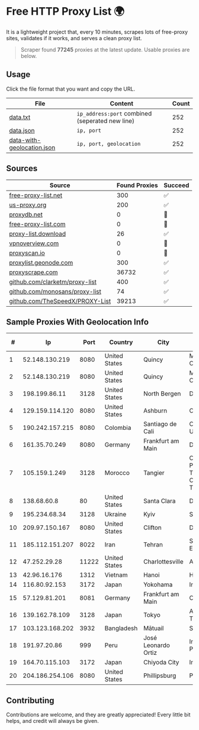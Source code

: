 
# Free HTTP Proxy List 🌍

It is a lightweight project that, every 10 minutes, scrapes lots of free-proxy sites, validates if it works, and serves a clean proxy list.


> Scraper found **77245** proxies at the latest update. Usable proxies are below.

## Usage

Click the file format that you want and copy the URL.


|File|Content|Count|
|----|-------|-----|
|[data.txt](https://raw.githubusercontent.com/themiralay/Proxy-List-World/master/data.txt)|`ip_address:port` combined (seperated new line)|252|
|[data.json](https://raw.githubusercontent.com/themiralay/Proxy-List-World/master/data.json)|`ip, port`|252|
|[data-with-geolocation.json](https://raw.githubusercontent.com/themiralay/Proxy-List-World/master/data-with-geolocation.json)|`ip, port, geolocation`|252|

## Sources

|Source|Found Proxies|Succeed|
|------|-------------|-------|
|[free-proxy-list.net](https://free-proxy-list.net)|300|✅|
|[us-proxy.org](https://www.us-proxy.org)|200|✅|
|[proxydb.net](http://proxydb.net)|0|🚫|
|[free-proxy-list.com](https://free-proxy-list.com/?page=&port=&type%5B%5D=http&type%5B%5D=https&up_time=0&search=Search)|0|🚫|
|[proxy-list.download](https://www.proxy-list.download/HTTP)|26|✅|
|[vpnoverview.com](https://vpnoverview.com/privacy/anonymous-browsing/free-proxy-servers)|0|🚫|
|[proxyscan.io](https://www.proxyscan.io)|0|🚫|
|[proxylist.geonode.com](https://proxylist.geonode.com/api/proxy-list?limit=300&page=1&sort_by=lastChecked&sort_type=desc&protocols=http,https)|300|✅|
|[proxyscrape.com](https://api.proxyscrape.com/v2/?request=displayproxies&protocol=http&timeout=10000&country=all&ssl=all&anonymity=all)|36732|✅|
|[github.com/clarketm/proxy-list](https://raw.githubusercontent.com/clarketm/proxy-list/master/proxy-list-raw.txt)|400|✅|
|[github.com/monosans/proxy-list](https://raw.githubusercontent.com/monosans/proxy-list/main/proxies/http.txt)|74|✅|
|[github.com/TheSpeedX/PROXY-List](https://raw.githubusercontent.com/TheSpeedX/PROXY-List/master/http.txt)|39213|✅|


## Sample Proxies With Geolocation Info

|#|Ip|Port|Country|City|Internet Service Provider|
|-|--|----|-------|----|-------------------------|
|1|52.148.130.219|8080|United States|Quincy|Microsoft Corporation|
|2|52.148.130.219|8080|United States|Quincy|Microsoft Corporation|
|3|198.199.86.11|3128|United States|North Bergen|DigitalOcean, LLC|
|4|129.159.114.120|8080|United States|Ashburn|Oracle Corporation|
|5|190.242.157.215|8080|Colombia|Santiago de Cali|Columbus Networks USA, Inc.|
|6|161.35.70.249|8080|Germany|Frankfurt am Main|DigitalOcean, LLC|
|7|105.159.1.249|3128|Morocco|Tangier|Office National des Postes et Telecommunications ONPT (Maroc Telecom) / IAM|
|8|138.68.60.8|80|United States|Santa Clara|DigitalOcean, LLC|
|9|195.234.68.34|3128|Ukraine|Kyiv|SKIF|
|10|209.97.150.167|8080|United States|Clifton|DigitalOcean, LLC|
|11|185.112.151.207|8022|Iran|Tehran|Sefroyek Pardaz Engineering PJSC|
|12|47.252.29.28|11222|United States|Charlottesville|Alibaba Cloud LLC|
|13|42.96.16.176|1312|Vietnam|Hanoi|HOALAC-VNNIC|
|14|116.80.92.153|3172|Japan|Yokohama|InfoSphere|
|15|57.129.81.201|8081|Germany|Frankfurt am Main|OVH SAS|
|16|139.162.78.109|3128|Japan|Tokyo|Akamai Technologies, Inc.|
|17|103.123.168.202|3932|Bangladesh|Mātuail|Sajid Trading Ltd.|
|18|191.97.20.86|999|Peru|José Leonardo Ortiz|Integra Network Del Peru E.I.R.L.|
|19|164.70.115.103|3172|Japan|Chiyoda City|InfoSphere|
|20|204.186.254.106|8080|United States|Phillipsburg|PenTeleData Inc|



## Contributing

Contributions are welcome, and they are greatly appreciated! Every
little bit helps, and credit will always be given.


